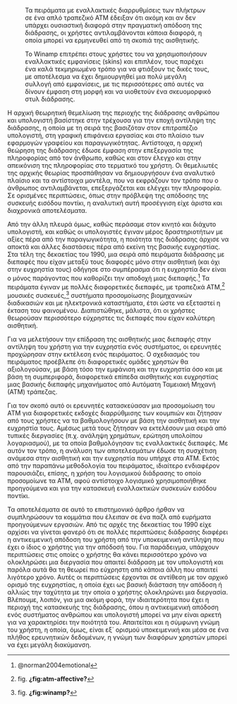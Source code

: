 <figure id="fig:atm-affective">
<figcaption>
Τα πειράματα με εναλλακτικές διαρρυθμίσεις των πλήκτρων σε ένα απλό
τραπεζικό ATM έδειξαν ότι ακόμη και αν δεν υπάρχει ουσιαστική διαφορά
στην πραγματική απόδοση της διάδρασης, οι χρήστες αντιλαμβάνονται κάποια
διαφορά, η οποία μπορεί να ερμηνευθεί από τη σκοπιά της αισθητικής.
</figcaption>
</figure>
<figure id="fig:winamp">
<figcaption>
Το Winamp επιτρέπει στους χρήστες του να χρησιμοποιήσουν εναλλακτικές
εμφανίσεις (skins) και επιπλέον, τους παρέχει ένα καλά τεκμηριωμένο
τρόπο για να φτιάξουν τις δικές τους, με αποτέλεσμα να έχει δημιουργηθεί
μια πολύ μεγάλη συλλογή από εμφανίσεις, με τις περισσότερες από αυτές να
δίνουν έμφαση στη μορφή και να υιοθετούν ένα σκευομορφικό στυλ
διάδρασης.
</figcaption>
</figure>

Η αρχική θεωρητική θεμελίωση της περιοχής της διάδρασης ανθρώπου και
υπολογιστή βασίστηκε στην τρέχουσα για την εποχή αντίληψη της διάδρασης,
η οποία με τη σειρά της βασιζόταν στον επιτραπέζιο υπολογιστή, στη
γραφική επιφάνεια εργασίας και στο πλαίσιο των εφαρμογών γραφείου και
παραγωγικότητας. Αντίστοιχα, η αρχική θεώρηση της διάδρασης έδωσε έμφαση
στην επεξεργασία της πληροφορίας από τον άνθρωπο, καθώς και στον έλεγχο
και στην απεικόνιση της πληροφορίας στο τερματικό του χρήστη. Οι
θεμελιωτές της αρχικής θεωρίας προσπάθησαν να δημιουργήσουν ένα
αναλυτικό πλαίσιο και τα αντίστοιχα μοντέλα, που να εκφράζουν τον τρόπο
που ο άνθρωπος αντιλαμβάνεται, επεξεργάζεται και ελέγχει την πληροφορία.
Σε ορισμένες περιπτώσεις, όπως στην πρόβλεψη της απόδοσης της συσκευής
εισόδου ποντίκι, η αναλυτική αυτή προσέγγιση είχε άριστα και διαχρονικά
αποτελέσματα.

Από την άλλη πλευρά όμως, καθώς περάσαμε στον κινητό και διάχυτο
υπολογιστή, και καθώς οι υπολογιστές έγιναν μέρος δραστηριοτήτων με
αξίες πέρα από την παραγωγικότητα, η ποιότητα της διάδρασης άρχισε να
αποκτά και άλλες διαστάσεις πέρα από εκείνη της βασικής ευχρηστίας. Στα
τέλη της δεκαετίας του 1990, μια σειρά από πειράματα διάδρασης με
διεπαφές που είχαν μεταξύ τους διαφορές μόνο στην αισθητική (και όχι
στην ευχρηστία τους) οδήγησε στο συμπέρασμα ότι η ευχρηστία δεν είναι ο
μόνος παράγοντας που καθορίζει την αποδοχή μιας διεπαφής.[^1] Τα
πειράματα έγιναν με πολλές διαφορετικές διεπαφές, με τραπεζικά ATM,[^2]
μουσικές συσκευές,[^3] συστήματα προσομοίωσης βιομηχανικών διαδικασιών
και με ηλεκτρονικά καταστήματα, έτσι ώστε να εξεταστεί η έκταση του
φαινομένου. Διαπιστώθηκε, μάλιστα, ότι οι χρήστες θεωρούσαν περισσότερο
εύχρηστες τις διεπαφές που είχαν καλύτερη αισθητική.

Για να μελετήσουν την επίδραση της αισθητικής μιας διεπαφής στην
αντίληψη του χρήστη για την ευχρηστία ενός συστήματος, οι ερευνητές
προχώρησαν στην εκτέλεση ενός πειράματος. Ο σχεδιασμός του πειράματος
προέβλεπε ότι διαφορετικές ομάδες χρηστών θα αξιολογούσαν, με βάση τόσο
την εμφάνιση και την ευχρηστία όσο και με βάση τη συμπεριφορά,
διαφορετικά επίπεδα αισθητικής και ευχρηστίας μιας βασικής διεπαφής
μηχανήματος από Αυτόματη Ταμειακή Μηχανή (ΑΤΜ) τράπεζας.

Για τον σκοπό αυτό οι ερευνητές κατασκεύασαν μια προσομοίωση του ΑΤΜ για
διαφορετικές εκδοχές διαρρύθμισης των κουμπιών και ζήτησαν από τους
χρήστες να τα βαθμολογήσουν με βάση την αισθητική και την ευχρηστία
τους. Αμέσως μετά τους ζήτησαν να εκτελέσουν μια σειρά από τυπικές
διεργασίες (π.χ. ανάληψη χρημάτων, ερώτηση υπολοίπου λογαριασμού), με τα
οποία βαθμολόγησαν τις εναλλακτικές διεπαφές. Με αυτόν τον τρόπο, η
ανάλυση των αποτελεσμάτων έδωσε τη συσχέτιση ανάμεσα στην αισθητική και
την ευχρηστία που υπήρχε στα ΑΤΜ. Εκτός από την παραπάνω μεθοδολογία του
πειράματος, ιδιαίτερο ενδιαφέρον παρουσιάζει, επίσης, η χρήση του
λογισμικού διάδρασης το οποίο προσομοίωνε τα ΑΤΜ, αφού αντίστοιχο
λογισμικό χρησιμοποιήθηκε προηγούμενα και για την κατασκευή εναλλακτικών
συσκευών εισόδου ποντίκι.

Τα αποτελέσματα σε αυτό το επιστημονικό άρθρο ήρθαν να συμπληρώσουν τα
κομμάτια που έλειπαν σε ένα παζλ από ευρήματα προηγούμενων εργασιών. Από
τις αρχές της δεκαετίας του 1990 είχε αρχίσει να γίνεται φανερό ότι σε
πολλές περιπτώσεις διάδρασης διαφέρει η αντικειμενική απόδοση του χρήστη
από την υποκειμενική αντίληψη που έχει ο ίδιος ο χρήστης για την απόδοσή
του. Για παράδειγμα, υπάρχουν περιπτώσεις στις οποίες ο χρήστης θα κάνει
περισσότερο χρόνο να ολοκληρώσει μια διεργασία που απαιτεί διάδραση με
τον υπολογιστή και παρόλα αυτά θα τη θεωρεί πιο εύχρηστη από κάποια άλλη
που απαιτεί λιγότερο χρόνο. Αυτές οι περιπτώσεις έρχονται σε αντίθεση με
τον αρχικό ορισμό της ευχρηστίας, η οποία έχει ως βασική διάσταση την
απόδοση ή αλλιώς την ταχύτητα με την οποία ο χρήστης ολοκληρώνει μια
διεργασία. Βλέπουμε, λοιπόν, για μια ακόμη φορά, την ιδιαιτερότητα που
έχει η περιοχή της κατασκευής της διάδρασης, όπου η αντικειμενική
απόδοση ενός συστήματος ανθρώπου και υπολογιστή μπορεί να μην είναι
αρκετή για να χαρακτηρίσει την ποιότητά του. Απαιτείται και η σύμφωνη
γνώμη του χρήστη, η οποία, όμως, είναι εξ΄ ορισμού υποκειμενική και μέσα
σε ένα πλήθος ερευνητικών δεδομένων, η γνώμη των διαφόρων χρηστών μπορεί
να έχει μεγάλη διακύμανση.

[^1]: @norman2004emotional

[^2]: fig. **¿fig:atm-affective?**

[^3]: fig. **¿fig:winamp?**
